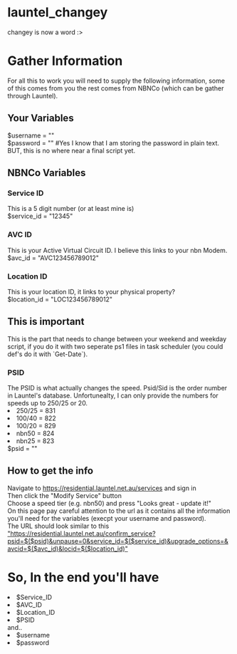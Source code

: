 # launtel_changey
changey is now a word :>

<h1>Gather Information</h1>
For all this to work you will need to supply the following information, some of this comes from you the rest comes from NBNCo (which can be gather through Launtel).

<h2>Your Variables</h2>
$username = ""<br>
$password = "" #Yes I know that I am storing the password in plain text. BUT, this is no where near a final script yet.

<h2>NBNCo Variables</h2>
<h3>Service ID</h3>
This is a 5 digit number (or at least mine is)<br>
$service_id = "12345"
<h3>AVC ID</h3>
This is your Active Virtual Circuit ID. I believe this links to your nbn Modem.<br>
$avc_id = "AVC123456789012"
<h3>Location ID</h3>
This is your location ID, it links to your physical property?<br>
$location_id = "LOC123456789012"

<h2>This is important</h2>
This is the part that needs to change between your weekend and weekday script, if you do it with two seperate ps1 files in task scheduler (you could def's do it with `Get-Date`). 
<h3>PSID</h3>
The PSID is what actually changes the speed. Psid/Sid is the order number in Launtel's database. Unfortunealty, I can only provide the numbers for speeds up to 250/25 or 20.
<li>250/25 = 831</li>
<li>100/40 = 822</li>
<li>100/20 = 829</li>
<li>nbn50 = 824</li>
<li>nbn25 = 823</li>
$psid = ""

<h2>How to get the info</h2>
Navigate to <a href="https://residential.launtel.net.au/services">https://residential.launtel.net.au/services</a> and sign in<br>
Then click the "Modify Service" button<br>
Choose a speed tier (e.g. nbn50) and press "Looks great - update it!"<br>
On this page pay careful attention to the url as it contains all the information you'll need for the variables (execpt your username and password).<br>
  The URL should look similar to this <a href="https://residential.launtel.net.au/confirm_service?psid=$($psid)&unpause=0&service_id=$($service_id)&upgrade_options=&avcid=$($avc_id)&locid=$($location_id)">"https://residential.launtel.net.au/confirm_service?psid=$($psid)&unpause=0&service_id=$($service_id)&upgrade_options=&avcid=$($avc_id)&locid=$($location_id)"</a>

<h1>So, In the end you'll have</h1>
<li>$Service_ID</li>
<li>$AVC_ID</li>
<li>$Location_ID</li>
<li>$PSID</li>
and..
<li>$username</li>
<li>$password</li>
